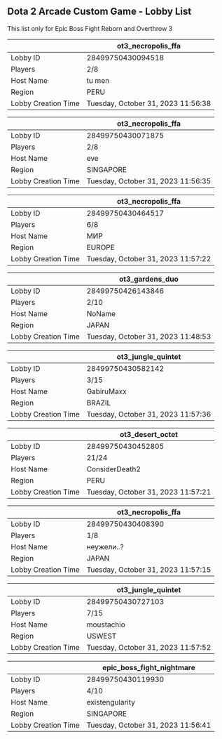 ## Dota 2 Arcade Custom Game - Lobby List

This list only for Epic Boss Fight Reborn and Overthrow 3

|  | ot3_necropolis_ffa |
| ------ | ------ |
| Lobby ID | 28499750430094518 |
| Players | 2/8 |
| Host Name | tu men |
| Region | PERU |
| Lobby Creation Time | Tuesday, October 31, 2023 11:56:38 |


|  | ot3_necropolis_ffa |
| ------ | ------ |
| Lobby ID | 28499750430071875 |
| Players | 2/8 |
| Host Name | eve |
| Region | SINGAPORE |
| Lobby Creation Time | Tuesday, October 31, 2023 11:56:35 |


|  | ot3_necropolis_ffa |
| ------ | ------ |
| Lobby ID | 28499750430464517 |
| Players | 6/8 |
| Host Name | МИР |
| Region | EUROPE |
| Lobby Creation Time | Tuesday, October 31, 2023 11:57:22 |


|  | ot3_gardens_duo |
| ------ | ------ |
| Lobby ID | 28499750426143846 |
| Players | 2/10 |
| Host Name | NoName |
| Region | JAPAN |
| Lobby Creation Time | Tuesday, October 31, 2023 11:48:53 |


|  | ot3_jungle_quintet |
| ------ | ------ |
| Lobby ID | 28499750430582142 |
| Players | 3/15 |
| Host Name | GabiruMaxx |
| Region | BRAZIL |
| Lobby Creation Time | Tuesday, October 31, 2023 11:57:36 |


|  | ot3_desert_octet |
| ------ | ------ |
| Lobby ID | 28499750430452805 |
| Players | 21/24 |
| Host Name | ConsiderDeath2 |
| Region | PERU |
| Lobby Creation Time | Tuesday, October 31, 2023 11:57:21 |


|  | ot3_necropolis_ffa |
| ------ | ------ |
| Lobby ID | 28499750430408390 |
| Players | 1/8 |
| Host Name | неужели..? |
| Region | JAPAN |
| Lobby Creation Time | Tuesday, October 31, 2023 11:57:15 |


|  | ot3_jungle_quintet |
| ------ | ------ |
| Lobby ID | 28499750430727103 |
| Players | 7/15 |
| Host Name | moustachio |
| Region | USWEST |
| Lobby Creation Time | Tuesday, October 31, 2023 11:57:52 |


|  | epic_boss_fight_nightmare |
| ------ | ------ |
| Lobby ID | 28499750430119930 |
| Players | 4/10 |
| Host Name | existengularity |
| Region | SINGAPORE |
| Lobby Creation Time | Tuesday, October 31, 2023 11:56:41 |


